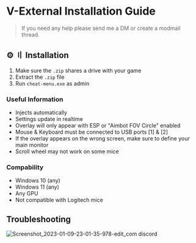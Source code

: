 # V-External Installation Guide
> If you need any help please send me a DM or create a modmail thread.

## <a id="installation"></a>⚙️ 〢 Installation

1. Make sure the `.zip` shares a drive with your game
2. Extract the `.zip` file
3. Run `cheat-menu.exe` as admin

### Useful Information

- Injects automatically
- Settings update in realtime
- Overlay will only appear with ESP or "Aimbot FOV Circle" enabled
- Mouse & Keyboard must be connected to USB ports [1] & [2]
- If the overlay appears on the wrong screen, make sure to define your main monitor
- Scroll wheel may not work on some mice

### Compability

- Windows 10 (any)
- Windows 11 (any)
- Any GPU
- Not compatible with Logitech mice

## Troubleshooting 
![Screenshot_2023-01-09-23-01-35-978-edit_com discord](https://user-images.githubusercontent.com/114696314/213312048-b5ed6a43-0d60-4c3c-9f06-0b99a699fe80.jpg)
